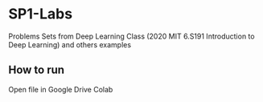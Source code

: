 # SP1-Labs
Problems Sets from Deep Learning Class (2020 MIT 6.S191 Introduction to Deep Learning) and others examples

## How to run

Open file in Google Drive Colab
